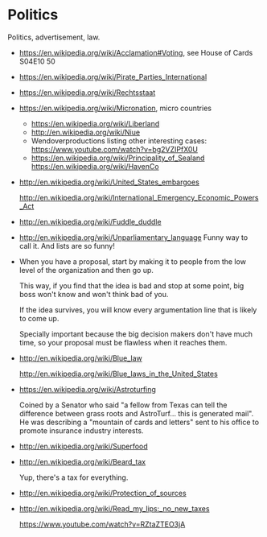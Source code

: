 # Politics

Politics, advertisement, law.

-   <https://en.wikipedia.org/wiki/Acclamation#Voting>, see House of Cards S04E10 50

-   <https://en.wikipedia.org/wiki/Pirate_Parties_International>

-   <https://en.wikipedia.org/wiki/Rechtsstaat>

-   <https://en.wikipedia.org/wiki/Micronation>, micro countries

    - <https://en.wikipedia.org/wiki/Liberland>
    - <http://en.wikipedia.org/wiki/Niue>
    - Wendoverproductions listing other interesting cases: <https://www.youtube.com/watch?v=bg2VZIPfX0U>
    - <https://en.wikipedia.org/wiki/Principality_of_Sealand> <https://en.wikipedia.org/wiki/HavenCo>

-   <http://en.wikipedia.org/wiki/United_States_embargoes>

    <http://en.wikipedia.org/wiki/International_Emergency_Economic_Powers_Act>

-   <http://en.wikipedia.org/wiki/Fuddle_duddle>

-   <http://en.wikipedia.org/wiki/Unparliamentary_language> Funny way to call it. And lists are so funny!

-   When you have a proposal, start by making it to people from the low level of the organization and then go up.

    This way, if you find that the idea is bad and stop at some point, big boss won't know and won't think bad of you.

    If the idea survives, you will know every argumentation line that is likely to come up.

    Specially important because the big decision makers don't have much time, so your proposal must be flawless when it reaches them.

-   <http://en.wikipedia.org/wiki/Blue_law>

    <http://en.wikipedia.org/wiki/Blue_laws_in_the_United_States>

-   <https://en.wikipedia.org/wiki/Astroturfing>

    Coined by a Senator who said "a fellow from Texas can tell the difference between grass roots and AstroTurf... this is generated mail". He was describing a "mountain of cards and letters" sent to his office to promote insurance industry interests.

-   <http://en.wikipedia.org/wiki/Superfood>

-   <http://en.wikipedia.org/wiki/Beard_tax>

    Yup, there's a tax for everything.

-   <http://en.wikipedia.org/wiki/Protection_of_sources>

-   <http://en.wikipedia.org/wiki/Read_my_lips:_no_new_taxes>

    <https://www.youtube.com/watch?v=RZtaZTEO3jA>
